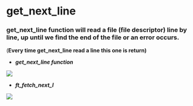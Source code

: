 
# get_next_line

### get_next_line function will read a file (file descriptor) line by line, up until we find the end of the file or an error occurs.

(**Every time get_next_line read a line this one is return)**

- ***get_next_line function***

![](https://s3.us-west-2.amazonaws.com/secure.notion-static.com/13d81168-5a04-419e-a8ae-d177d1ef39ff/Untitled_Diagram-get_next_line.jpg?X-Amz-Algorithm=AWS4-HMAC-SHA256&X-Amz-Content-Sha256=UNSIGNED-PAYLOAD&X-Amz-Credential=AKIAT73L2G45EIPT3X45%2F20211213%2Fus-west-2%2Fs3%2Faws4_request&X-Amz-Date=20211213T141654Z&X-Amz-Expires=86400&X-Amz-Signature=d9b9a5eb965f8de89a4afac23285d9f7f1500453998c32d5483571d1daa73a88&X-Amz-SignedHeaders=host&response-content-disposition=filename%20%3D%22Untitled%2520Diagram-get_next_line.jpg%22&x-id=GetObject)

- ***ft_fetch_next_l***

![](https://s3.us-west-2.amazonaws.com/secure.notion-static.com/6e4c96e1-bd60-4a84-a754-ec333153b770/Untitled_Diagram-ft_fetch_next_l.jpg?X-Amz-Algorithm=AWS4-HMAC-SHA256&X-Amz-Content-Sha256=UNSIGNED-PAYLOAD&X-Amz-Credential=AKIAT73L2G45EIPT3X45%2F20211213%2Fus-west-2%2Fs3%2Faws4_request&X-Amz-Date=20211213T141727Z&X-Amz-Expires=86400&X-Amz-Signature=6308b6d539e30b10068dc9187a3aae96bd17c66e85b4aeb93ffef04f88a74efd&X-Amz-SignedHeaders=host&response-content-disposition=filename%20%3D%22Untitled%2520Diagram-ft_fetch_next_l.jpg%22&x-id=GetObject)
